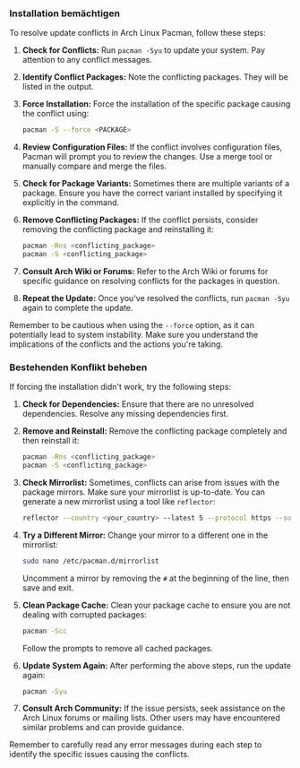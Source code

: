 ### Installation bemächtigen
To resolve update conflicts in Arch Linux Pacman, follow these steps:
1. **Check for Conflicts:**
   Run `pacman -Syu` to update your system. Pay attention to any conflict messages.

2. **Identify Conflict Packages:**
   Note the conflicting packages. They will be listed in the output.

3. **Force Installation:**
   Force the installation of the specific package causing the conflict using:
   ```sh
   pacman -S --force <PACKAGE>
   ```

4. **Review Configuration Files:**
   If the conflict involves configuration files, Pacman will prompt you to review the changes. Use a merge tool or manually compare and merge the files.

5. **Check for Package Variants:**
   Sometimes there are multiple variants of a package. Ensure you have the correct variant installed by specifying it explicitly in the command.

6. **Remove Conflicting Packages:**
   If the conflict persists, consider removing the conflicting package and reinstalling it:
   ```sh
   pacman -Rns <conflicting_package>
   pacman -S <conflicting_package>
   ```

7. **Consult Arch Wiki or Forums:**
   Refer to the Arch Wiki or forums for specific guidance on resolving conflicts for the packages in question.

8. **Repeat the Update:**
   Once you've resolved the conflicts, run `pacman -Syu` again to complete the update.

Remember to be cautious when using the `--force` option, as it can potentially lead to system instability. Make sure you understand the implications of the conflicts and the actions you're taking.

### Bestehenden Konflikt beheben
If forcing the installation didn't work, try the following steps:
1. **Check for Dependencies:**
   Ensure that there are no unresolved dependencies. Resolve any missing dependencies first.

2. **Remove and Reinstall:**
   Remove the conflicting package completely and then reinstall it:
   ```sh
   pacman -Rns <conflicting_package>
   pacman -S <conflicting_package>
   ```

3. **Check Mirrorlist:**
   Sometimes, conflicts can arise from issues with the package mirrors. Make sure your mirrorlist is up-to-date. You can generate a new mirrorlist using a tool like `reflector`:
   ```sh
   reflector --country <your_country> --latest 5 --protocol https --sort rate --save /etc/pacman.d/mirrorlist
   ```

4. **Try a Different Mirror:**
   Change your mirror to a different one in the mirrorlist:
   ```sh
   sudo nano /etc/pacman.d/mirrorlist
   ```

   Uncomment a mirror by removing the `#` at the beginning of the line, then save and exit.

5. **Clean Package Cache:**
   Clean your package cache to ensure you are not dealing with corrupted packages:
   ```sh
   pacman -Scc
   ```

   Follow the prompts to remove all cached packages.

6. **Update System Again:**
   After performing the above steps, run the update again:
   ```sh
   pacman -Syu
   ```

7. **Consult Arch Community:**
   If the issue persists, seek assistance on the Arch Linux forums or mailing lists. Other users may have encountered similar problems and can provide guidance.

Remember to carefully read any error messages during each step to identify the specific issues causing the conflicts.
